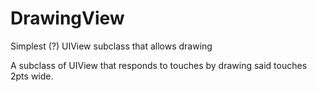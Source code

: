 # DrawingView
Simplest (?) UIView subclass that allows drawing

A subclass of UIView that responds to touches by drawing said touches 2pts wide.
